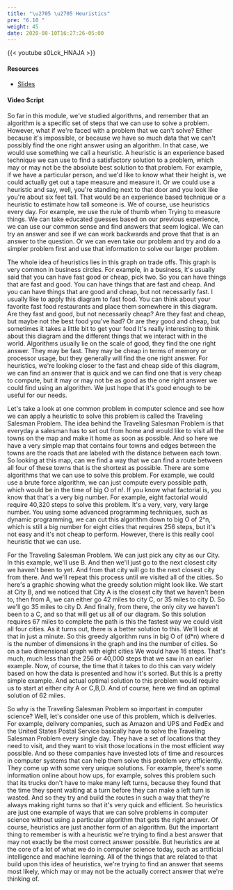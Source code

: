 ```yaml
---
title: "\u2705 \u2705 Heuristics"
pre: "6.10 "
weight: 45
date: 2020-08-10T16:27:26-05:00
---
```


{{< youtube s0Lck_HNAJA >}}

#### Resources

* [Slides](../slides/6-Algorithms.pdf)

#### Video Script

So far in this module, we've studied algorithms, and remember that an algorithm is a specific set of steps that we can use to solve a problem. However, what if we're faced with a problem that we can't solve? Either because it's impossible, or because we have so much data that we can't possibly find the one right answer using an algorithm. In that case, we would use something we call a heuristic. A heuristic is an experience based technique we can use to find a satisfactory solution to a problem, which may or may not be the absolute best solution to that problem. For example, if we have a particular person, and we'd like to know what their height is, we could actually get out a tape measure and measure it. Or we could use a heuristic and say, well, you're standing next to that door and you look like you're about six feet tall. That would be an experience based technique or a heuristic to estimate how tall someone is. We of course, use heuristics every day. For example, we use the rule of thumb when Trying to measure things. We can take educated guesses based on our previous experience, we can use our common sense and find answers that seem logical. We can try an answer and see if we can work backwards and prove that that is an answer to the question. Or we can even take our problem and try and do a simpler problem first and use that information to solve our larger problem. 

The whole idea of heuristics lies in this graph on trade offs. This graph is very common in business circles. For example, in a business, it's usually said that you can have fast good or cheap, pick two. So you can have things that are fast and good. You can have things that are fast and cheap. And you can have things that are good and cheap, but not necessarily fast. I usually like to apply this diagram to fast food. You can think about your favorite fast food restaurants and place them somewhere in this diagram. Are they fast and good, but not necessarily cheap? Are they fast and cheap, but maybe not the best food you've had? Or are they good and cheap, but sometimes it takes a little bit to get your food It's really interesting to think about this diagram and the different things that we interact with in the world. Algorithms usually lie on the scale of good, they find the one right answer. They may be fast. They may be cheap in terms of memory or processor usage, but they generally will find the one right answer. For heuristics, we're looking closer to the fast and cheap side of this diagram, we can find an answer that is quick and we can find one that is very cheap to compute, but it may or may not be as good as the one right answer we could find using an algorithm. We just hope that it's good enough to be useful for our needs. 

Let's take a look at one common problem in computer science and see how we can apply a heuristic to solve this problem is called the Traveling Salesman Problem. The idea behind the Traveling Salesman Problem is that everyday a salesman has to set out from home and would like to visit all the towns on the map and make it home as soon as possible. And so here we have a very simple map that contains four towns and edges between the towns are the roads that are labeled with the distance between each town. So looking at this map, can we find a way that we can find a route between all four of these towns that is the shortest as possible. There are some algorithms that we can use to solve this problem. For example, we could use a brute force algorithm, we can just compute every possible path, which would be in the time of big O of n!. If you know what factorial is, you know that that's a very big number. For example, eight factorial would require 40,320 steps to solve this problem. It's a very, very, very large number. You using some advanced programming techniques, such as dynamic programming, we can cut this algorithm down to big O of 2^n, which is still a big number for eight cities that requires 256 steps, but it's not easy and it's not cheap to perform. However, there is this really cool heuristic that we can use. 

For the Traveling Salesman Problem. We can just pick any city as our City. In this example, we'll use B. And then we'll just go to the next closest city we haven't been to yet. And from that city will go to the next closest city from there. And we'll repeat this process until we visited all of the cities. So here's a graphic showing what the greedy solution might look like. We start at City B, and we noticed that City A is the closest city that we haven't been to, then from A, we can either go 42 miles to city C, or 35 miles to city D. So we'll go 35 miles to city D. And finally, from there, the only city we haven't been to a C, and so that will get us all of our diagram. So this solution requires 67 miles to complete the path is this the fastest way we could visit all four cities. As it turns out, there is a better solution to this. We'll look at that in just a minute. So this greedy algorithm runs in big O of (d*n) where d is the number of dimensions in the graph and ins the number of cities. So on a two dimensional graph with eight cities We would have 16 steps. That's much, much less than the 256 or 40,000 steps that we saw in an earlier example. Now, of course, the time that it takes to do this can vary widely based on how the data is presented and how it's sorted. But this is a pretty simple example. And actual optimal solution to this problem would require us to start at either city A or C,B,D. And of course, here we find an optimal solution of 62 miles. 

So why is the Traveling Salesman Problem so important in computer science? Well, let's consider one use of this problem, which is deliveries. For example, delivery companies, such as Amazon and UPS and FedEx and the United States Postal Service basically have to solve the Traveling Salesman Problem every single day. They have a set of locations that they need to visit, and they want to visit those locations in the most efficient way possible. And so these companies have invested lots of time and resources in computer systems that can help them solve this problem very efficiently. They come up with some very unique solutions. For example, there's some information online about how ups, for example, solves this problem such that its trucks don't have to make many left turns, because they found that the time they spent waiting at a turn before they can make a left turn is wasted. And so they try and build the routes in such a way that they're always making right turns so that it's very quick and efficient. So heuristics are just one example of ways that we can solve problems in computer science without using a particular algorithm that gets the right answer. Of course, heuristics are just another form of an algorithm. But the important thing to remember is with a heuristic we're trying to find a best answer that may not exactly be the most correct answer possible. But heuristics are at the core of a lot of what we do in computer science today, such as artificial intelligence and machine learning. All of the things that are related to that build upon this idea of heuristics, we're trying to find an answer that seems most likely, which may or may not be the actually correct answer that we're thinking of.
